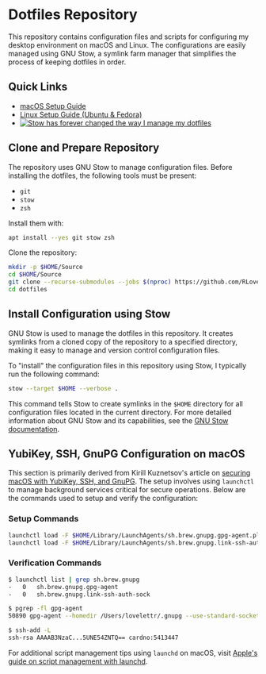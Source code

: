 # Dotfiles Repository

This repository contains configuration files and scripts for configuring my
desktop environment on macOS and Linux. The configurations are easily managed
using GNU Stow, a symlink farm manager that simplifies the process of keeping
dotfiles in order.

## Quick Links

- [macOS Setup Guide](https://github.com/RLovelett/dotfiles/wiki/macOS)
- [Linux Setup Guide (Ubuntu & Fedora)](https://github.com/RLovelett/dotfiles/wiki/Linux)
- [![Stow has forever changed the way I manage my dotfiles](https://img.youtube.com/vi/y6XCebnB9gs/0.jpg)](https://www.youtube.com/watch?v=y6XCebnB9gs)

## Clone and Prepare Repository

The repository uses GNU Stow to manage configuration files. Before installing the dotfiles, the following tools must be present:

- `git`
- `stow`
- `zsh`

Install them with:

```bash
apt install --yes git stow zsh
```

Clone the repository:

```bash
mkdir -p $HOME/Source
cd $HOME/Source
git clone --recurse-submodules --jobs $(nproc) https://github.com/RLovelett/dotfiles.git
cd dotfiles
```

## Install Configuration using Stow

GNU Stow is used to manage the dotfiles in this repository. It creates symlinks
from a cloned copy of the repository to a specified directory, making it easy
to manage and version control configuration files.

To "install" the configuration files in this repository using Stow, I typically
run the following command:

```bash
stow --target $HOME --verbose .
```

This command tells Stow to create symlinks in the `$HOME` directory for all
configuration files located in the current directory. For more detailed
information about GNU Stow and its capabilities, see the [GNU Stow
documentation](https://www.gnu.org/software/stow/manual/stow.html).

## YubiKey, SSH, GnuPG Configuration on macOS

This section is primarily derived from Kirill Kuznetsov's article on [securing
macOS with YubiKey, SSH, and
GnuPG](https://evilmartians.com/chronicles/stick-with-security-yubikey-ssh-gnupg-macos).
The setup involves using `launchctl` to manage background services critical for
secure operations. Below are the commands used to setup and verify the
configuration:

### Setup Commands

```bash
launchctl load -F $HOME/Library/LaunchAgents/sh.brew.gnupg.gpg-agent.plist
launchctl load -F $HOME/Library/LaunchAgents/sh.brew.gnupg.link-ssh-auth-socket.plist
```

### Verification Commands

```bash
$ launchctl list | grep sh.brew.gnupg
-	0	sh.brew.gnupg.gpg-agent
-	0	sh.brew.gnupg.link-ssh-auth-sock

$ pgrep -fl gpg-agent
50890 gpg-agent --homedir /Users/lovelettr/.gnupg --use-standard-socket --daemon

$ ssh-add -L
ssh-rsa AAAAB3NzaC...5UNE54ZNTQ== cardno:5413447
```

For additional script management tips using `launchd` on macOS, visit [Apple's
guide on script management with
launchd](https://support.apple.com/guide/terminal/script-management-with-launchd-apdc6c1077b-5d5d-4d35-9c19-60f2397b2369/mac).
